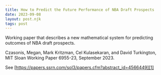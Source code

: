 ```yaml
---
title: How to Predict the Future Performance of NBA Draft Prospects
date: 2023-09-08
layout: post.njk
tags: post
---
```

Working paper that describes a new mathematical system for predicting outcomes of NBA draft prospects.

Czasonis, Megan, Mark Kritzman, Cel Kulasekaran, and David Turkington, MIT Sloan Working Paper 6955-23, September 2023.

See [https://papers.ssrn.com/sol3/papers.cfm?abstract_id=4566449][1]

[1]: https://papers.ssrn.com/sol3/papers.cfm?abstract_id=4566449